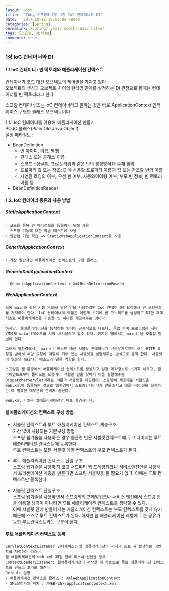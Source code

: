 ```yaml
---
layout: post
title:  "Toby 스프링3 2부 1장 IoC 컨테이너와 DI"
date:   2017-10-11 15:00:00 +0900
categories: [Spring]
permalink: /spring/:year/:month/:day/:title/
tags: [스프링, spring]
comments: true
---
```


### 1장 IoC 컨테이너와 DI
#### 1.1 IoC 컨테이너 : 빈 택토리와 애플리케이션 컨텍스트   
컨테이너가 코드 대신 오브젝트의 제어권을 가지고 있다   
오브젝트의 생성과 오브젝트 사이의 런타임 관계를 설정하는 DI 관점으로 볼때는 컨테이너를 빈 팩토리라고 한다.   

스프링 컨테이너 또는 IoC 컨테이너라고 말하는 것은 바로 ApplicationContext 인터페이스 구현한 클래스 오브젝트이다.   

1.1.1 IoC 컨테이너를 이용해 애플리케이션 만들기   
POJO 클래스(Plain Old Java Object)   
설정 메타정보 :    
- BeanDefinition   
    - 빈 아이디, 이름, 별칭
    - 클래스 또는 클래스 이름
    - 스코프 : 싱글톤, 프로토타입과 같은 빈의 생성방식과 존재 범위
    - 프로퍼티 값 또는 참조: DI에 사용할 프로퍼티 이름과 값 또는 참조할 빈의 이름
    - 지연된 로딩의 여부, 우선 빈 여부, 자동와이어링 여부, 부모 빈 정보, 빈 팩토리 이름 등
- BeanDefinitionReader   

#### 1.2. IoC 컨테이너 종류와 사용 방법   
##### StaticApplicationContext    
    - 코드를 통해 빈 메타정보를 등록하기 위해 사용    
    - 스프링 기능에 대한 학습 테스트에 사용
    - 웹관련 기능 학습 => StaticWebApplicationContext를 사용    

##### GenericApplicationContext    
    - 가장 일반적인 애플리케이션 컨텍스트의 구현 클래스

##### GenericXmlApplicationContext    
    - GenericApplicationContext + XmlBeanDefinitionReader    

##### WebApplicationContext    
    보통 main과 같은 기동 역할을 맡은 빈을 사용하려면 IoC 컨테이너에 요청해서 빈 오브젝트를 가져와야 한다. IoC 컨테이너의 역할은 이렇게 초기에 빈 오브젝트를 생성하고 DI한 후에 최초로 애플리케이션을 기동할 빈 하나를 제공해주는 것이다.    

    하지만, 웹애플리케이션을 동작하는 방식이 근복적으로 다르다. 독립 자바 프로그램은 자바 VM에게 main()메소드를 시작 시켜달라고 할수 있다. 하지만 웹에서는 main()을 호출할 방법이 없다.    

    그래서 웹환경에서는 main() 메소드 대신 서블릿 컨테이너가 브라우저로부터 오는 HTTP 요청을 받아서 해당 요청에 매핑이 되어 있는 서블릿을 실행해주는 방식으로 동작 한다. 서블릿이 일종의 main() 메소드와 같은 역할을 한다.    

    스프링은 웹 환경에서 애플리케이션 컨텍스트를 생성하고 설정 메타정보로 초기화 해주고, 클라이언트로부터 들어오는 요청마다 적절한 빈을 찾아서 이를 실행해주는 DispatcherServlet이라는 이름의 서블릿을 제공한다. 스프링이 제공해준 서블릿을 web.xml에 등록하는 것으로 웹환경에서 스프링컨테이너가 만들어지고 애플리케이션을 실행하는 데 필요한 대부분의 준비가 끝난다.

    web.xml 파일은 웹애플리케이션의 배포 설명자이다.

#### 웹애플리케이션의 컨텍스트 구성 방법
- 서블릿 컨텍스트와 루트 애플리케이션 컨텍스트 계층구조    
     가장 많이 사용되는 기본구성 방법    
     스프링 웹기술을 사용하는 경우 웹관련 빈은 서블릿컨텍스트에 두고 나머지는 루트 애플리케이션 컨텍스트에 등록한다.    
     루트 컨텍스트는 모든 서블릿 레벨 컨텍스트의 부모 컨텍스트가 된다.

- 루트 애플리케이션 컨텍스트 단일 구조    
    스프링 웹기술을 사용하지 않고 서드파티 웹 프레임워크나 서비스엔진만을 사용해서 프리젠테이션 계층을 만든다면 스프링 서블릿을 둘 필요가 없다. 이때는 루트 컨텍스트만 등록한다.   

- 서블릿 컨텍스트 단일구조    
    스프링 웹기술을 사용하면서 스프링외의 프레임워크나 서비스 엔진에서 스프링 빈을 이용할 생각이 아니라면 루트 애플리케이션 컨텍스트를 생략할 수 있다.    
    이때 서블릿 안에 만들어지는 애클리케이션 컨텍스트는 부모 컨텍스트를 갖지 않기 때문에 스스로 루트 컨텍스트가 된다. 하지만 웹 애플리케이션 레벨에 두는 공유가능한 루트컨텍스트와는 구분이 된다.

#### 루트 애플리케이션 컨텍스트 등록
    ServletContextListener 인터페이스: 웹 애플리케이션의 시작과 종료 시 발생하는 이벤트를 처리하는 리스너    
    웹 애플리케이션의 web.xml 파일 안에 리스너 선언을 등록    
    ContextLoaderListener: 웹애플리케이션이 시작할 때 자동으로 루트 애플리케이션 컨텍스트를 만들고 초기화 해준다.    
    Default 설정
    - 애플리케이션 컨텍스트 클래스 : XmlWebApplicationContext
    - XML설정파일 위치 : /WEB-INF/applicationContext.xml
